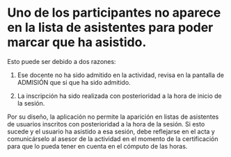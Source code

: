 # Uno de los participantes no aparece en la lista de asistentes para poder marcar que ha asistido.

Esto puede ser debido a dos razones:

1. Ese docente no ha sido admitido en la actividad, revisa en la pantalla de ADMISIÓN que si que ha sido admitido.

2. La inscripción ha sido realizada con posterioridad a la hora de inicio de la sesión. 

Por su diseño, la aplicación no permite la aparición en listas de asistentes de usuarios inscritos con posterioridad a la hora de la sesión. Si esto sucede y el usuario ha asistido a esa sesión, debe reflejarse en el acta y comunicárselo al asesor de la actividad en el momento de la certificación para que lo pueda tener en cuenta en el cómputo de las horas.